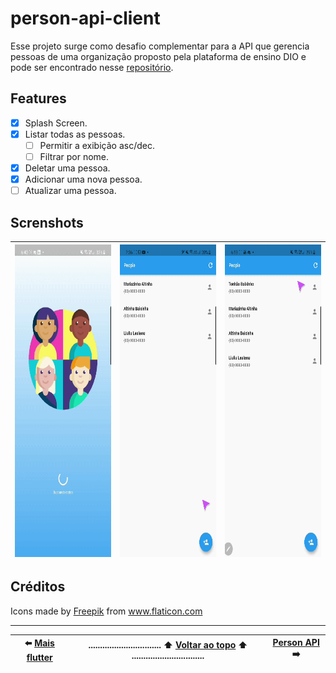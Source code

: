 # person-api-client

Esse projeto surge como desafio complementar para a API que gerencia pessoas de uma organização proposto pela plataforma de ensino DIO e pode ser encontrado nesse [repositório](https://github.com/UellingtonDamasceno/person-api).

## Features

- [x] Splash Screen.
- [x] Listar todas as pessoas.
  - [ ] Permitir a exibição asc/dec.
  - [ ] Filtrar por nome.
- [x] Deletar uma pessoa.
- [x] Adicionar uma nova pessoa.
- [ ] Atualizar uma pessoa.

## Screnshots

| <img src="assets/images/gifs/splash.gif" height="500em"> | <img src="assets/images/gifs/add.gif" height="500em"> | <img src="assets/images/gifs/delete.gif" height="500em"> |
| -------------------------------------------------------- | ----------------------------------------------------- | -------------------------------------------------------- |

## Créditos

Icons made by <a href="https://www.freepik.com" title="Freepik">Freepik</a> from <a href="https://www.flaticon.com/" title="Flaticon">www.flaticon.com</a>

---

| :arrow_left: [Mais flutter](https://github.com/UellingtonDamasceno/clash-of-clans-cards) | ............................... :arrow_up: [Voltar ao topo](#person-api-client) :arrow_up: ............................... | [Person API](https://github.com/UellingtonDamasceno/person-api) :arrow_right: |
| :--------------------------------------------------------------------------------------: | -------------------------------------------------------------------------------------------------------------------------- | :---------------------------------------------------------------------------: |
